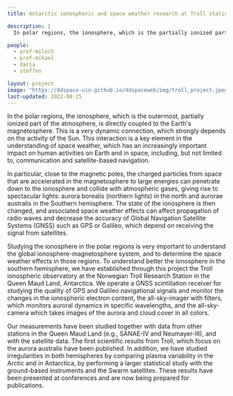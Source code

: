```yaml
---
title: Antarctic ionospheric and space weather research at Troll station

description: |
  In polar regions, the ionosphere, which is the partially ionized part of the atmosphere, is directly coupled to the Earth's magnetosphere. This is a very dynamic coupling, which strongly depends on the activity of the Sun, solar wind, and interplanetary magnetic field. This interaction is a key element in the understanding of space weather, which has an increasingly important impact on human activities on Earth and in space, including, but not limited to, communication and satellite-based navigation.

people:
  - prof-miloch
  - prof-mikael
  - daria
  - steffen

layout: project
image: "https://4dspace-uio.github.io/4dspaceweb/img/troll_project.jpeg"
last-updated: 2022-08-25
---
```


In the polar regions, the ionosphere, which is the outermost, partially ionized part of the atmosphere, is directly coupled to the Earth's magnetosphere. This is a very dynamic connection, which strongly depends on the activity of the Sun. This interaction is a key element in the understanding of space weather, which has an increasingly important impact on human activities on Earth and in space, including, but not limited to, communication and satellite-based navigation.

 In particular, close to the magnetic poles, the charged particles from space that are accelerated in the magnetosphere to large energies can penetrate down to the ionosphere and collide with atmospheric gases, giving rise to spectacular lights: aurora borealis (northern lights) in the north and aurorae australis in the Southern hemisphere. The state of the ionosphere is then changed, and associated space weather effects can affect propagation of radio waves and decrease the accuracy of Global Navigation Satellite Systems (GNSS) such as GPS or Galileo, which depend on receiving the signal from satellites.

 Studying the ionosphere in the polar regions is very important to understand the global ionosphere-magnetosphere system, and to determine the space weather effects in those regions. To understand better the ionosphere in the southern hemisphere, we have established through this project the Troll ionospheric observatory at the Norwegian Troll Research Station in the Queen Maud Land, Antarctica. We operate a GNSS scintillation receiver for studying the quality of GPS and Galileo navigational signals and monitor the changes in the ionospheric electron content, the all-sky-imager with filters, which monitors auroral dynamics in specific wavelengths, and the all-sky-camera which takes images of the aurora and cloud cover in all colors.

 Our measurements have been studied together with data from other stations in the Queen Maud Land (e.g., SANAE-IV and Neumayer-III), and with the satellite data. The first scientific results from Troll, which focus on the aurora australis have been published. In addition, we have studied irregularities in both hemispheres by comparing plasma variability in the Arctic and in Antarctica, by performing a larger statistical study with the ground-based instruments and the Swarm satellites. These results have been presented at conferences and are now being prepared for publications.
